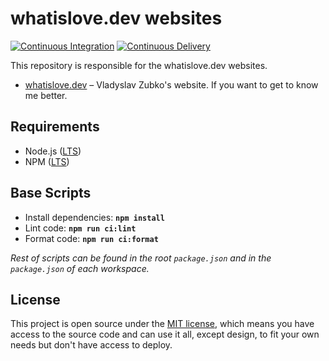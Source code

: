 # whatislove.dev websites

[![Continuous Integration](https://github.com/what1s1ove/whatislove.dev/actions/workflows/ci.yml/badge.svg)](https://github.com/what1s1ove/whatislove.dev/actions/workflows/ci.yml)
[![Continuous Delivery](https://github.com/what1s1ove/whatislove.dev/actions/workflows/cd.yml/badge.svg)](https://github.com/what1s1ove/whatislove.dev/actions/workflows/cd.yml)

This repository is responsible for the whatislove.dev websites.

-   [whatislove.dev](./packages/whatislove-dev) – Vladyslav Zubko's website. If you want to get to know me better.

## Requirements

-   Node.js ([LTS](https://nodejs.org/en/about/previous-releases))
-   NPM ([LTS](https://nodejs.org/en/about/previous-releases))

## Base Scripts

-   Install dependencies: **`npm install`**
-   Lint code: **`npm run ci:lint`**
-   Format code: **`npm run ci:format`**

_Rest of scripts can be found in the root `package.json` and in the `package.json` of each workspace._

## License

This project is open source under the [MIT license](./LICENSE), which means you have access to the source code and can use it all, except design, to fit your own needs but don't have access to deploy.

